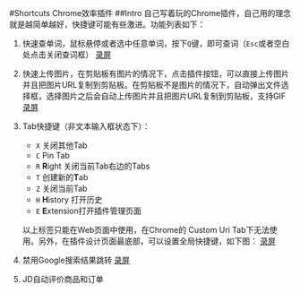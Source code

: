 #Shortcuts Chrome效率插件
##Intro
自己写着玩的Chrome插件，自己用的理念就是越简单越好，快捷键可能有些激进。功能列表如下：

1. 快速查单词，鼠标悬停或者选中任意单词，按下`Q`键，即可查词（`Esc`或者空白处点击关闭查词框）
[录屏](https://ooo.0o0.ooo/2017/01/25/58889f8f059f1.jpg)

2. 快速上传图片，在剪贴板有图片的情况下，点击插件按钮，可以直接上传图片并且把图片URL复制到剪贴板。在剪贴板不是图片的情况下，自动弹出文件选择框，选择图片之后会自动上传图片并且把图片URL复制到剪贴板，支持GIF
[录屏](https://ooo.0o0.ooo/2017/01/25/5888a7272bb5b.jpg)

3. Tab快捷键（非文本输入框状态下）：
      - `X` 关闭其他Tab
      - `C` Pin Tab
      - `R` **R**ight 关闭当前Tab右边的Tabs
      - `T` 创建新的**T**ab
      - `Z` 关闭当前Tab
      - `H` **H**istory 打开历史
      - `E` **E**xtension打开插件管理页面
    
    以上标签只能在Web页面中使用，在Chrome的 Custom Uri Tab下无法使用。另外，在插件设计页面最底部，可以设置全局快捷键，如下图： 
[录屏](https://ooo.0o0.ooo/2017/01/25/5888a57e25d0a.jpg)

4. 禁用Google搜索结果跳转
[录屏](https://ooo.0o0.ooo/2017/01/25/5888a7a5ca050.jpg)

5. JD自动评价商品和订单

  
  
  
 
